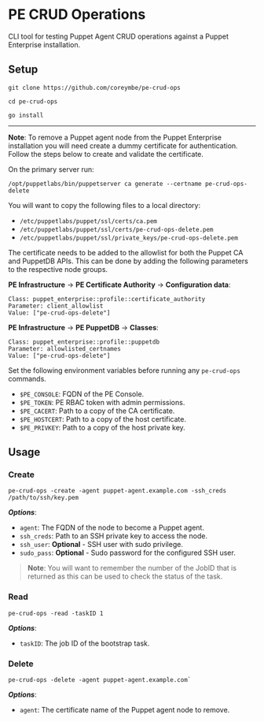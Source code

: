 # PE CRUD Operations

CLI tool for testing Puppet Agent CRUD operations against a Puppet Enterprise installation.

## Setup

```
git clone https://github.com/coreymbe/pe-crud-ops
```

```
cd pe-crud-ops
```

```
go install
```

---

**Note**: To remove a Puppet agent node from the Puppet Enterprise installation you will need create a dummy certificate for authentication. Follow the steps below to create and validate the certificate.

On the primary server run:

```
/opt/puppetlabs/bin/puppetserver ca generate --certname pe-crud-ops-delete
```

You will want to copy the following files to a local directory:

  * `/etc/puppetlabs/puppet/ssl/certs/ca.pem`
  * `/etc/puppetlabs/puppet/ssl/certs/pe-crud-ops-delete.pem`
  * `/etc/puppetlabs/puppet/ssl/private_keys/pe-crud-ops-delete.pem`


The certificate needs to be added to the allowlist for both the Puppet CA and PuppetDB APIs. This can be done by adding the following parameters to the respective node groups.

**PE Infrastructure** -> **PE Certificate Authority** -> **Configuration data**:

```
Class: puppet_enterprise::profile::certificate_authority
Parameter: client_allowlist
Value: ["pe-crud-ops-delete"]
```

**PE Infrastructure** -> **PE PuppetDB** -> **Classes**:

```
Class: puppet_enterprise::profile::puppetdb
Parameter: allowlisted_certnames
Value: ["pe-crud-ops-delete"]
```

Set the following environment variables before running any `pe-crud-ops` commands.

  * `$PE_CONSOLE`: FQDN of the PE Console.
  * `$PE_TOKEN`: PE RBAC token with admin permissions.
  *	`$PE_CACERT`: Path to a copy of the CA certificate.
  * `$PE_HOSTCERT`: Path to a copy of the host certificate.
  * `$PE_PRIVKEY`: Path to a copy of the host private key.

## Usage

### Create

```
pe-crud-ops -create -agent puppet-agent.example.com -ssh_creds /path/to/ssh/key.pem
```

***Options***:

  * `agent`: The FQDN of the node to become a Puppet agent.
  * `ssh_creds`: Path to an SSH private key to access the node.
  * `ssh_user`: __Optional__ - SSH user with sudo privilege.
  * `sudo_pass`: __Optional__ - Sudo password for the configured SSH user.

> **Note**: You will want to remember the number of the JobID that is returned as this can be used to check the status of the task.

### Read

```
pe-crud-ops -read -taskID 1
```

***Options***:

  * `taskID`: The job ID of the bootstrap task.

### Delete

```
pe-crud-ops -delete -agent puppet-agent.example.com`
```

***Options***:

  * `agent`: The certificate name of the Puppet agent node to remove.
